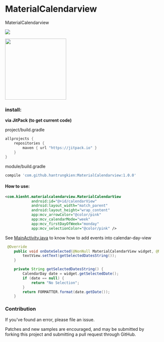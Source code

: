 # MaterialCalendarview
MaterialCalendarview

[![](https://jitpack.io/v/hantrungkien/MaterialCalendarview.svg)](https://jitpack.io/#hantrungkien/MaterialCalendarview)

<a><img src="http://sv1.upsieutoc.com/2017/05/17/screenshot.jpg" width="200"></a>

### install:

**via JitPack (to get current code)**

project/build.gradle
````gradle
allprojects {
    repositories {
        maven { url "https://jitpack.io" }
    }
}
````
module/build.gradle
````gradle
compile 'com.github.hantrungkien:MaterialCalendarview:1.0.0'
````

#### How to use:

````xml
<com.kienht.materialcalendarview.MaterialCalendarView
            android:id="@+id/calendarView"
            android:layout_width="match_parent"
            android:layout_height="wrap_content"
            app:mcv_arrowColor="@color/pink"
            app:mcv_calendarMode="week"
            app:mcv_firstDayOfWeek="monday"
            app:mcv_selectionColor="@color/pink" />
````

See [MainActivity.java](https://github.com/hantrungkien/MaterialCalendarview/blob/master/sample/src/main/java/com/kienht/materialcalendarview/sample/MainActivity.java) to know how to add events into calendar-day-view

````Java
 @Override
    public void onDateSelected(@NonNull MaterialCalendarView widget, @Nullable CalendarDay date, boolean selected) {
        textView.setText(getSelectedDatesString());
    }

    private String getSelectedDatesString() {
        CalendarDay date = widget.getSelectedDate();
        if (date == null) {
            return "No Selection";
        }
        return FORMATTER.format(date.getDate());
    }
````

### Contribution

If you've found an error, please file an issue.

Patches and new samples are encouraged, and may be submitted by forking this project and submitting a pull request through GitHub.
